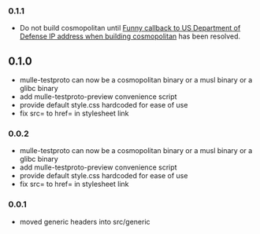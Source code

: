 ### 0.1.1

* Do not build cosmopolitan until [Funny callback to US Department of Defense IP address when building cosmopolitan](https://github.com/jart/cosmopolitan/issues/743) has been resolved.


## 0.1.0

* mulle-testproto can now be a cosmopolitan binary or a musl binary or a glibc binary
* add mulle-testproto-preview convenience script
* provide default style.css hardcoded for ease of use
* fix src= to href= in stylesheet link


### 0.0.2

* mulle-testproto can now be a cosmopolitan binary or a musl binary or a glibc binary
* add mulle-testproto-preview convenience script
* provide default style.css hardcoded for ease of use
* fix src= to href= in stylesheet link

### 0.0.1

* moved generic headers into src/generic
